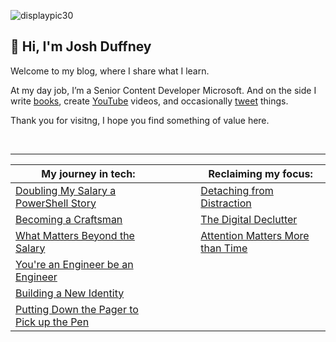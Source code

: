 ![displaypic30](/img/displaypic30.png)

## 👋 Hi, I'm Josh Duffney

Welcome to my blog, where I share what I learn.

At my day job, I’m a Senior Content Developer Microsoft. And on the side I write [books](https://app.gumroad.com/joshduffney/), create [YouTube](https://www.youtube.com/channel/UCCV1T7JbfzbE2O7P3kydmKw) videos, and occasionally [tweet](https://twitter.com/joshduffney) things.

Thank you for visitng, I hope you find something of value here.

<br>

---

|**My journey in tech**:|<img width=50/>|**Reclaiming my focus**:|
|---	|---	|---	|
|[Doubling My Salary a PowerShell Story](/doubling-my-salary-a-powershell-story/)|   	|[Detaching from Distraction](/detaching-from-distraction/)|
|[Becoming a Craftsman](/becoming-a-craftsman)||[The Digital Declutter](/the-digital-declutter/)|
|[What Matters Beyond the Salary](/what-matters-beyond-the-salary)|   	|[Attention Matters More than Time](/attention-matters-more-than-time/)|
|[You're an Engineer be an Engineer](/youre-an-engineer-be-an-engineer)|   	|   	|
|[Building a New Identity](https://duffney.io/building-a-new-identity/)|   	|   	|
|[Putting Down the Pager to Pick up the Pen](https://duffney.io/putting-down-the-pager-to-pick-up-the-pen/)|||


<!-- Formerly a Microsoft MVP. An Ex-SRE at Stack Overflow. And Pluralsight author. -->